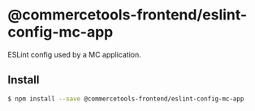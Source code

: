 # @commercetools-frontend/eslint-config-mc-app

ESLint config used by a MC application.

## Install

```bash
$ npm install --save @commercetools-frontend/eslint-config-mc-app
```
